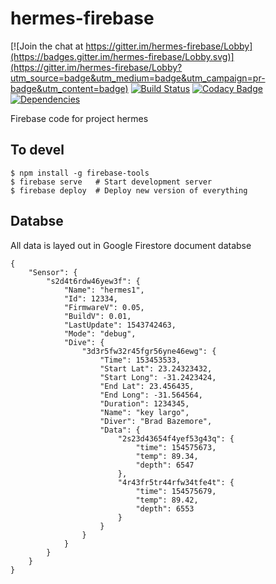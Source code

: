 # hermes-firebase

[![Join the chat at https://gitter.im/hermes-firebase/Lobby](https://badges.gitter.im/hermes-firebase/Lobby.svg)](https://gitter.im/hermes-firebase/Lobby?utm_source=badge&utm_medium=badge&utm_campaign=pr-badge&utm_content=badge)
[![Build Status](https://travis-ci.org/sonyccd/hermes-firebase.svg?branch=master)](https://travis-ci.org/sonyccd/hermes-firebase)
[![Codacy Badge](https://api.codacy.com/project/badge/Grade/dd6fcab8566444d486ccb79b8ec91494)](https://app.codacy.com/app/sonyccd/hermes-firebase?utm_source=github.com&utm_medium=referral&utm_content=sonyccd/hermes-firebase&utm_campaign=badger)
[![Dependencies](https://david-dm.org/sonyccd/hermes-firebase.svg)](https://david-dm.org/sonyccd/hermes-firebase)

Firebase code for project hermes

## To devel

```
$ npm install -g firebase-tools
$ firebase serve   # Start development server
$ firebase deploy  # Deploy new version of everything
```

## Databse

All data is layed out in Google Firestore document databse
```
{
    "Sensor": {
        "s2d4t6rdw46yew3f": {
            "Name": "hermes1",
            "Id": 12334,
            "FirmwareV": 0.05,
            "BuildV": 0.01,
            "LastUpdate": 1543742463,
            "Mode": "debug",
            "Dive": {
                "3d3r5fw32r45fgr56yne46ewg": {
                    "Time": 153453533,
                    "Start Lat": 23.24323432,
                    "Start Long": -31.2423424,
                    "End Lat": 23.456435,
                    "End Long": -31.564564,
                    "Duration": 1234345,
                    "Name": "key largo",
                    "Diver": "Brad Bazemore",
                    "Data": {
                        "2s23d43654f4yef53g43q": {
                            "time": 154575673,
                            "temp": 89.34,
                            "depth": 6547
                        },
                        "4r43fr5tr44rfw34tfe4t": {
                            "time": 154575679,
                            "temp": 89.42,
                            "depth": 6553
                        }
                    }
                }
            }
        }
    }
}
```